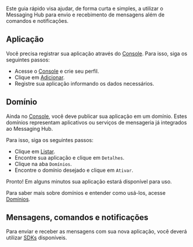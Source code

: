 Este guia rápido visa ajudar, de forma curta e simples, a utilizar o Messaging Hub para envio e recebimento de mensagens além de comandos e notificações.

## Aplicação

Você precisa registrar sua aplicação através do [Console](http://messaginghub.io/home/console).
Para isso, siga os seguintes passos:
- Acesse o [Console](http://messaginghub.io/home/console) e crie seu perfil.
- Clique em [Adicionar](http://messaginghub.io/application/add).
- Registre sua aplicação informando os dados necessários.

## Domínio

Ainda no [Console](http://messaginghub.io/home/console), você deve publicar sua aplicação em um domínio. 
Estes domínios representam aplicativos ou serviços de mensageria já integrados ao Messaging Hub.

Para isso, siga os seguintes passos:
- Clique em [Listar](http://messaginghub.io/application/list).
- Encontre sua aplicação e clique em `Detalhes`.
- Clique na aba `Domínios`.
- Encontre o domínio desejado e clique em `Ativar`.

Pronto! Em alguns minutos sua aplicação estará disponível para uso.

Para saber mais sobre domínios e entender como usá-los, acesse [Domínios](http://messaginghub.io/docs/home/domains). 

## Mensagens, comandos e notificações

Para enviar e receber as mensagens com sua nova aplicação, você deverá utilizar [SDKs](http://messaginghub.io/docs/sdks) disponíveis.
